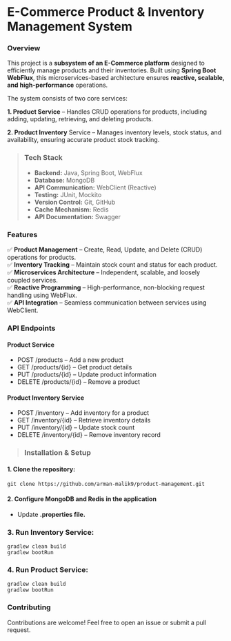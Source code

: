 # E-Commerce Product & Inventory Management System


### Overview
This project is a **subsystem of an E-Commerce platform** designed to efficiently manage products and their inventories. Built using **Spring Boot WebFlux**, this microservices-based architecture ensures **reactive, scalable, and high-performance** operations.

The system consists of two core services:

**1. Product Service** – Handles CRUD operations for products, including adding, updating, retrieving, and deleting products.

**2. Product Inventory** Service – Manages inventory levels, stock status, and availability, ensuring accurate product stock tracking.


> ### Tech Stack
> - **Backend:** Java, Spring Boot, WebFlux
> - **Database:** MongoDB
> - **API Communication:** WebClient (Reactive)
> - **Testing:** JUnit, Mockito
> - **Version Control:** Git, GitHub
> - **Cache Mechanism:** Redis
> - **API Documentation:** Swagger

### Features
✅ **Product Management** – Create, Read, Update, and Delete (CRUD) operations for products.  
✅ **Inventory Tracking** – Maintain stock count and status for each product.  
✅ **Microservices Architecture** – Independent, scalable, and loosely coupled services.  
✅ **Reactive Programming** – High-performance, non-blocking request handling using WebFlux.  
✅ **API Integration** – Seamless communication between services using WebClient.  

### API Endpoints
#### Product Service
- POST /products – Add a new product
- GET /products/{id} – Get product details
- PUT /products/{id} – Update product information
- DELETE /products/{id} – Remove a product
#### Product Inventory Service
- POST /inventory – Add inventory for a product
- GET /inventory/{id} – Retrieve inventory details
- PUT /inventory/{id} – Update stock count
- DELETE /inventory/{id} – Remove inventory record

> ### Installation & Setup
#### 1. Clone the repository:

``` SHELL 
git clone https://github.com/arman-malik9/product-management.git
```
#### 2. Configure MongoDB and Redis in the application
- Update **.properties file.**  
### 3. Run Inventory Service:
``` SHELL
gradlew clean build
gradlew bootRun
```
### 4. Run Product Service:
``` SHELL
gradlew clean build
gradlew bootRun
```

### Contributing
Contributions are welcome! Feel free to open an issue or submit a pull request.
